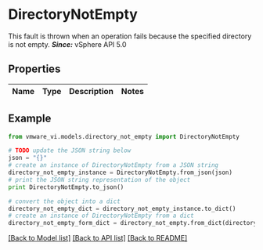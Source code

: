 # DirectoryNotEmpty

This fault is thrown when an operation fails because the specified directory is not empty.  ***Since:*** vSphere API 5.0 

## Properties
Name | Type | Description | Notes
------------ | ------------- | ------------- | -------------

## Example

```python
from vmware_vi.models.directory_not_empty import DirectoryNotEmpty

# TODO update the JSON string below
json = "{}"
# create an instance of DirectoryNotEmpty from a JSON string
directory_not_empty_instance = DirectoryNotEmpty.from_json(json)
# print the JSON string representation of the object
print DirectoryNotEmpty.to_json()

# convert the object into a dict
directory_not_empty_dict = directory_not_empty_instance.to_dict()
# create an instance of DirectoryNotEmpty from a dict
directory_not_empty_form_dict = directory_not_empty.from_dict(directory_not_empty_dict)
```
[[Back to Model list]](../README.md#documentation-for-models) [[Back to API list]](../README.md#documentation-for-api-endpoints) [[Back to README]](../README.md)


